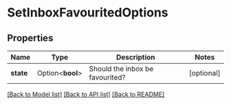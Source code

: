 # SetInboxFavouritedOptions

## Properties

Name | Type | Description | Notes
------------ | ------------- | ------------- | -------------
**state** | Option<**bool**> | Should the inbox be favourited? | [optional]

[[Back to Model list]](../README.md#documentation-for-models) [[Back to API list]](../README.md#documentation-for-api-endpoints) [[Back to README]](../README.md)


